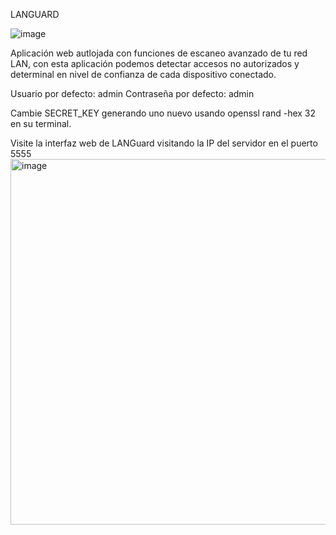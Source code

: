 LANGUARD

![image](https://github.com/user-attachments/assets/ccfb8364-edbd-457c-891c-6c8926a436a5)

Aplicación web autlojada con funciones de escaneo avanzado de tu red LAN, con esta aplicación podemos detectar accesos no autorizados y determinal en nivel de confianza de cada dispositivo conectado.




Usuario por defecto: admin
Contraseña por defecto: admin

Cambie SECRET_KEY generando uno nuevo usando openssl rand -hex 32 en su terminal.

Visite la interfaz web de LANGuard visitando la IP del servidor en el puerto 5555
<img width="1365" height="585" alt="image" src="https://github.com/user-attachments/assets/47efcf02-9636-4ebc-890c-286420fec6ab" />




